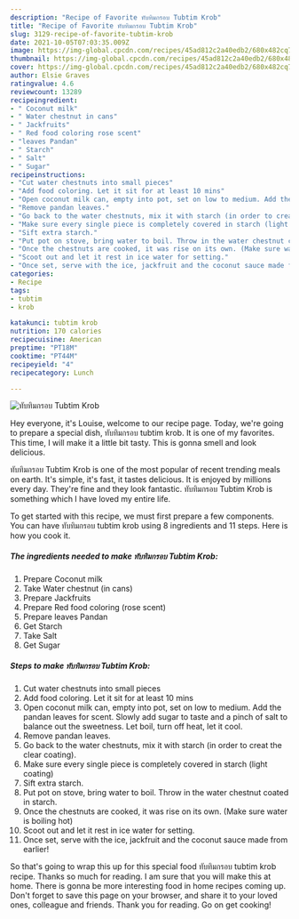 ```yaml
---
description: "Recipe of Favorite ทับทิมกรอบ Tubtim Krob"
title: "Recipe of Favorite ทับทิมกรอบ Tubtim Krob"
slug: 3129-recipe-of-favorite-tubtim-krob
date: 2021-10-05T07:03:35.009Z
image: https://img-global.cpcdn.com/recipes/45ad812c2a40edb2/680x482cq70/ทบทมกรอบ-tubtim-krob-recipe-main-photo.jpg
thumbnail: https://img-global.cpcdn.com/recipes/45ad812c2a40edb2/680x482cq70/ทบทมกรอบ-tubtim-krob-recipe-main-photo.jpg
cover: https://img-global.cpcdn.com/recipes/45ad812c2a40edb2/680x482cq70/ทบทมกรอบ-tubtim-krob-recipe-main-photo.jpg
author: Elsie Graves
ratingvalue: 4.6
reviewcount: 13289
recipeingredient:
- " Coconut milk"
- " Water chestnut in cans"
- " Jackfruits"
- " Red food coloring rose scent"
- "leaves Pandan"
- " Starch"
- " Salt"
- " Sugar"
recipeinstructions:
- "Cut water chestnuts into small pieces"
- "Add food coloring. Let it sit for at least 10 mins"
- "Open coconut milk can, empty into pot, set on low to medium. Add the pandan leaves for scent. Slowly add sugar to taste and a pinch of salt to balance out the sweetness. Let boil, turn off heat, let it cool."
- "Remove pandan leaves."
- "Go back to the water chestnuts, mix it with starch (in order to creat the clear coating)."
- "Make sure every single piece is completely covered in starch (light coating)"
- "Sift extra starch."
- "Put pot on stove, bring water to boil. Throw in the water chestnut coated in starch."
- "Once the chestnuts are cooked, it was rise on its own. (Make sure water is boiling hot)"
- "Scoot out and let it rest in ice water for setting."
- "Once set, serve with the ice, jackfruit and the coconut sauce made from earlier!"
categories:
- Recipe
tags:
- tubtim
- krob

katakunci: tubtim krob 
nutrition: 170 calories
recipecuisine: American
preptime: "PT18M"
cooktime: "PT44M"
recipeyield: "4"
recipecategory: Lunch

---
```



![ทับทิมกรอบ Tubtim Krob](https://img-global.cpcdn.com/recipes/45ad812c2a40edb2/680x482cq70/ทบทมกรอบ-tubtim-krob-recipe-main-photo.jpg)

Hey everyone, it's Louise, welcome to our recipe page. Today, we're going to prepare a special dish, ทับทิมกรอบ tubtim krob. It is one of my favorites. This time, I will make it a little bit tasty. This is gonna smell and look delicious.



ทับทิมกรอบ Tubtim Krob is one of the most popular of recent trending meals on earth. It's simple, it's fast, it tastes delicious. It is enjoyed by millions every day. They're fine and they look fantastic. ทับทิมกรอบ Tubtim Krob is something which I have loved my entire life.


To get started with this recipe, we must first prepare a few components. You can have ทับทิมกรอบ tubtim krob using 8 ingredients and 11 steps. Here is how you cook it.

<!--inarticleads1-->

##### The ingredients needed to make ทับทิมกรอบ Tubtim Krob:

1. Prepare  Coconut milk
1. Take  Water chestnut (in cans)
1. Prepare  Jackfruits
1. Prepare  Red food coloring (rose scent)
1. Prepare leaves Pandan
1. Get  Starch
1. Take  Salt
1. Get  Sugar




<!--inarticleads2-->

##### Steps to make ทับทิมกรอบ Tubtim Krob:

1. Cut water chestnuts into small pieces
1. Add food coloring. Let it sit for at least 10 mins
1. Open coconut milk can, empty into pot, set on low to medium. Add the pandan leaves for scent. Slowly add sugar to taste and a pinch of salt to balance out the sweetness. Let boil, turn off heat, let it cool.
1. Remove pandan leaves.
1. Go back to the water chestnuts, mix it with starch (in order to creat the clear coating).
1. Make sure every single piece is completely covered in starch (light coating)
1. Sift extra starch.
1. Put pot on stove, bring water to boil. Throw in the water chestnut coated in starch.
1. Once the chestnuts are cooked, it was rise on its own. (Make sure water is boiling hot)
1. Scoot out and let it rest in ice water for setting.
1. Once set, serve with the ice, jackfruit and the coconut sauce made from earlier!




So that's going to wrap this up for this special food ทับทิมกรอบ tubtim krob recipe. Thanks so much for reading. I am sure that you will make this at home. There is gonna be more interesting food in home recipes coming up. Don't forget to save this page on your browser, and share it to your loved ones, colleague and friends. Thank you for reading. Go on get cooking!
